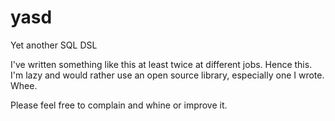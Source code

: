 # yasd

Yet another SQL DSL

I've written something like this at least twice at different jobs.  Hence this.  I'm lazy and would rather use an
open source library, especially one I wrote.  Whee.

Please feel free to complain and whine or improve it.


